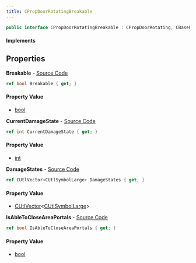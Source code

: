 ```yaml
---
title: CPropDoorRotatingBreakable
---
```


```csharp
public interface CPropDoorRotatingBreakable : CPropDoorRotating, CBasePropDoor, CDynamicProp, CBreakableProp, CBaseProp, CBaseAnimGraph, CBaseModelEntity, CBaseEntity, CEntityInstance, ISchemaClass<CEntityInstance>, ISchemaClass<CBaseEntity>, ISchemaClass<CBaseModelEntity>, ISchemaClass<CBaseAnimGraph>, ISchemaClass<CBaseProp>, ISchemaClass<CBreakableProp>, ISchemaClass<CDynamicProp>, ISchemaClass<CBasePropDoor>, ISchemaClass<CPropDoorRotating>, ISchemaClass<CPropDoorRotatingBreakable>, ISchemaField, ISchemaClass, INativeHandle
```

#### Implements

## Properties

**Breakable** - [Source Code](https://github.com/swiftly-solution/swiftlys2/blob/master/managed/src/SwiftlyS2.Generated/Schemas/Interfaces/CPropDoorRotatingBreakable.cs#L16)

```csharp
ref bool Breakable { get; }
```

#### Property Value

- [bool](https://learn.microsoft.com/dotnet/api/system.boolean)

**CurrentDamageState** - [Source Code](https://github.com/swiftly-solution/swiftlys2/blob/master/managed/src/SwiftlyS2.Generated/Schemas/Interfaces/CPropDoorRotatingBreakable.cs#L20)

```csharp
ref int CurrentDamageState { get; }
```

#### Property Value

- [int](https://learn.microsoft.com/dotnet/api/system.int32)

**DamageStates** - [Source Code](https://github.com/swiftly-solution/swiftlys2/blob/master/managed/src/SwiftlyS2.Generated/Schemas/Interfaces/CPropDoorRotatingBreakable.cs#L22)

```csharp
ref CUtlVector<CUtlSymbolLarge> DamageStates { get; }
```

#### Property Value

- [CUtlVector](/docs/api/shared/natives/cutlvector-1)<[CUtlSymbolLarge](/docs/api/shared/natives/cutlsymbollarge)>

**IsAbleToCloseAreaPortals** - [Source Code](https://github.com/swiftly-solution/swiftlys2/blob/master/managed/src/SwiftlyS2.Generated/Schemas/Interfaces/CPropDoorRotatingBreakable.cs#L18)

```csharp
ref bool IsAbleToCloseAreaPortals { get; }
```

#### Property Value

- [bool](https://learn.microsoft.com/dotnet/api/system.boolean)

